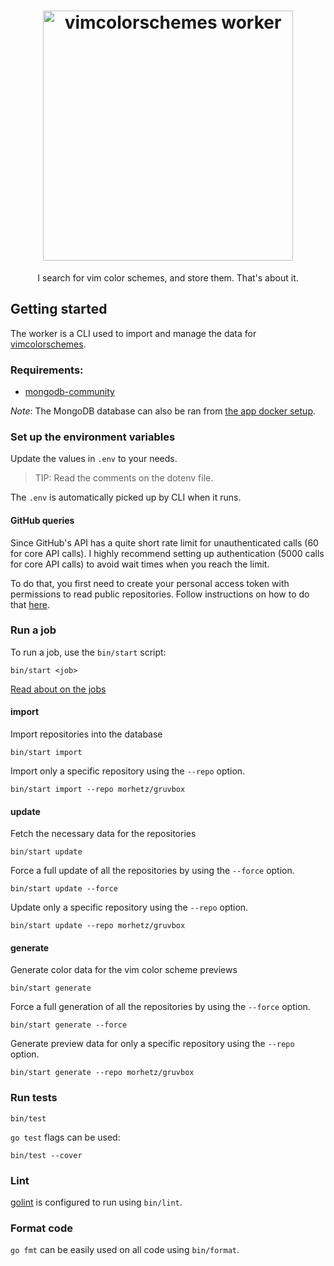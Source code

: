 <h1 align="center">
  <img alt="vimcolorschemes worker" src="https://github.com/vimcolorschemes/worker/blob/media/logo.png?raw=true" width="400" />
</h1>
<p align="center" style="border:none">
  I search for vim color schemes, and store them. That's about it.
</p>

## Getting started

The worker is a CLI used to import and manage the data for [vimcolorschemes](https://github.com/vimcolorschemes/vimcolorschemes).

### Requirements:

- [mongodb-community](https://docs.mongodb.com/manual/installation/#mongodb-community-edition-installation-tutorials)

_Note_: The MongoDB database can also be ran from [the app docker setup](https://docs.vimcolorschemes.com/#/installation-guide?id=_1-docker).

### Set up the environment variables

Update the values in `.env` to your needs.

> TIP: Read the comments on the dotenv file.

The `.env` is automatically picked up by CLI when it runs.

#### GitHub queries

Since GitHub's API has a quite short rate limit for unauthenticated calls (60 for core API calls).
I highly recommend setting up authentication (5000 calls for core API calls) to avoid wait times when you reach the limit.

To do that, you first need to create your personal access token with permissions to read public repositories. Follow instructions on how to do that [here](https://help.github.com/en/github/authenticating-to-github/creating-a-personal-access-token-for-the-command-line).


### Run a job

To run a job, use the `bin/start` script:

```shell
bin/start <job>
```

[Read about on the jobs](https://docs.vimcolorschemes.com/#/the-worker)

#### import

Import repositories into the database

```shell
bin/start import
```

Import only a specific repository using the `--repo` option.

```shell
bin/start import --repo morhetz/gruvbox
```

#### update

Fetch the necessary data for the repositories

```shell
bin/start update
```

Force a full update of all the repositories by using the `--force` option.

```shell
bin/start update --force
```

Update only a specific repository using the `--repo` option.

```shell
bin/start update --repo morhetz/gruvbox
```


#### generate

Generate color data for the vim color scheme previews

```shell
bin/start generate
```

Force a full generation of all the repositories by using the `--force` option.

```shell
bin/start generate --force
```

Generate preview data for only a specific repository using the `--repo` option.

```shell
bin/start generate --repo morhetz/gruvbox
```

### Run tests

```shell
bin/test
```

`go test` flags can be used:

```shell
bin/test --cover
```

### Lint

[golint](https://github.com/golang/lint) is configured to run using `bin/lint`.

### Format code

`go fmt` can be easily used on all code using `bin/format`.
